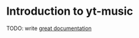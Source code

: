 # Introduction to yt-music

TODO: write [great documentation](http://jacobian.org/writing/what-to-write/)
